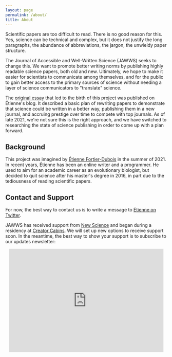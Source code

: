 ```yaml
---
layout: page
permalink: /about/
title: About
---
```


Scientific papers are too difficult to read. There is no good reason for this. Yes, science can be technical and complex, but it does not justify the long paragraphs, the abundance of abbreviations, the jargon, the unwieldy paper structure.

The Journal of Accessible and Well-Written Science (JAWWS) seeks to change this. We want to promote better writing norms by publishing highly readable science papers, both old and new. Ultimately, we hope to make it easier for scientists to communicate among themselves, and for the public to gain better access to the primary sources of science without needing a layer of science communicators to "translate" science.

The [original essay](https://etiennefd.com/dgm/the-journal-of-actually-well-written-science/) that led to the birth of this project was published on Étienne's blog. It described a basic plan of rewriting papers to demonstrate that science could be written in a better way, publishing them in a new journal, and accruing prestige over time to compete with top journals. As of late 2021, we're not sure this is the right approach, and we have switched to researching the state of science publishing in order to come up with a plan forward. 

## Background

This project was imagined by [Étienne Fortier-Dubois](https://etiennefd.com) in the summer of 2021. In recent years, Étienne has been an online writer and a programmer. He used to aim for an academic career as an evolutionary biologist, but decided to quit science after his master's degree in 2016, in part due to the tediousness of reading scientific papers.

## Contact and Support

For now, the best way to contact us is to write a message to [Étienne on Twitter](https://twitter.com/etiennefd/). 

JAWWS has received support from [New Science](https://newscience.org/) and began during a residency at [Creator Cabins](https://www.creatorcabins.com/). We will set up new options to receive support soon. In the meantime, the best way to show your support is to subscribe to our updates newsletter:

<iframe src="https://jawws.substack.com/embed" width="480" height="320" style="border:1px solid #EEE; background:white; display:block; margin:auto;" frameborder="0" scrolling="no"></iframe>
